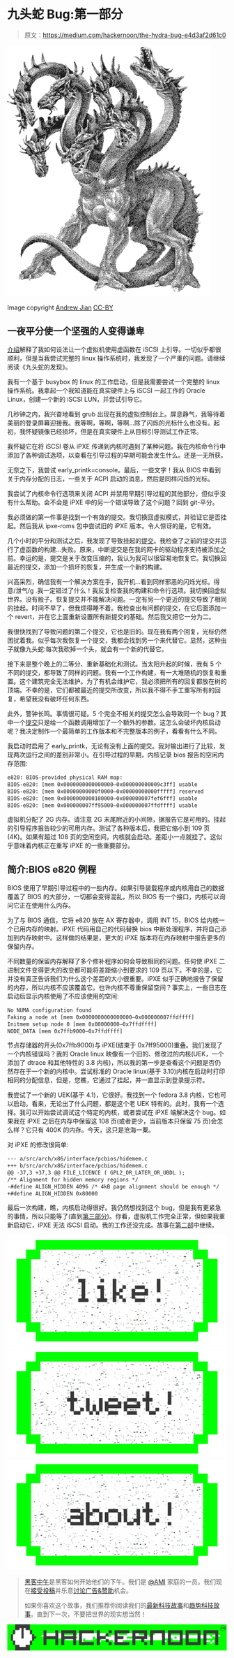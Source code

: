 # 九头蛇 Bug:第一部分

> 原文：<https://medium.com/hackernoon/the-hydra-bug-e4d3af2d61c0>

![](img/74c04a68ce56873317483760c75a8a5b.png)

Image copyright [Andrew Jian](https://www.flickr.com/photos/andrew_jian) [CC-BY](https://creativecommons.org/licenses/by/2.0/)

## 一夜平分使一个坚强的人变得谦卑

[介绍](/@vishvananda/the-hydra-bug-4a9ceb208436)解释了我如何设法让一个虚拟机使用虚函数在 iSCSI 上引导。一切似乎都很顺利，但是当我尝试完整的 linux 操作系统时，我发现了一个严重的问题。请继续阅读《九头蛇的发现》。

我有一个基于 busybox 的 linux 的工作启动，但是我需要尝试一个完整的 linux 操作系统。我拿起一个我知道能在真实硬件上与 iSCSI 一起工作的 Oracle Linux，创建一个新的 iSCSI LUN，并尝试引导它。

几秒钟之内，我兴奋地看到 grub 出现在我的虚拟控制台上。屏息静气，我等待着美丽的登录屏幕迎接我。我等啊，等啊，等啊…除了闪烁的光标什么也没有。起初，我怀疑镜像已经损坏，但是在真实硬件上从目标引导测试工作正常。

我怀疑它在将 iSCSI 卷从 iPXE 传递到内核时遇到了某种问题。我在内核命令行中添加了各种调试选项，以查看在引导过程的早期可能会发生什么。还是一无所获。

无奈之下，我尝试 early_printk=console。最后，一些文字！我从 BIOS 中看到关于内存分配的日志，一些关于 ACPI 启动的消息，然后是同样闪烁的光标。

我尝试了内核命令行选项来关闭 ACPI 并禁用早期引导过程的其他部分，但似乎没有什么帮助。会不会是 iPXE 中的另一个错误导致了这个问题？回到 git-平分。

我必须做的第一件事是找到一个有效的提交。我切换回虚拟模式，并验证它是否挂起。然后我从 ipxe-roms 包中尝试旧的 iPXE 版本。令人惊讶的是，它有效。

几个小时的平分和测试之后，我发现了导致挂起的[提交](https://github.com/ipxe/ipxe/commit/5350b65a3ce727f20e9d9fa7b9c2c0af52cfb7bd)。我检查了之前的提交并运行了虚函数的构建…失败。原来，中断提交是在我的网卡的驱动程序支持被添加之前。幸运的是，提交是关于改变压缩的，我认为我可以很容易地恢复它。我切换回最近的提交，添加一个损坏的恢复，并生成一个新的构建。

兴高采烈，确信我有一个解决方案在手，我开机…看到同样邪恶的闪烁光标。得意/泄气/g .我一定错过了什么！我反复检查我的构建和命令行选项。我切换回虚拟世界。没有骰子。恢复提交并不能解决问题。一定有另一个更近的提交导致了相同的挂起。时间不早了，但我烦得睡不着。我检查出有问题的提交，在它后面添加一个 revert，并在它上面重新设置所有新提交的基础。然后我又把它一分为二。

我很快找到了导致问题的第二个提交，它也是旧的。现在我有两个回复，光标仍然困扰着我。似乎每次我恢复一个提交，我都会找到另一个来代替它。显然，这种虫子就像九头蛇:每次我砍掉一个头，就会有一个新的代替它。

接下来是整个晚上的二等分、重新基础化和测试。当太阳升起的时候，我有 5 个不同的提交，都导致了同样的问题。我有一个工作构建，有一大堆随机的恢复和重置。这个建筑完全无法维护。为了有机会维护它，我必须把所有的回复都放在树的顶端。不幸的是，它们都被最近的提交所改变，所以我不得不手工重写所有的回复，希望我没有破坏任何东西。

此外，警钟长鸣。事情很可疑。5 个完全不相关的提交怎么会导致同一个 bug？其中一个[提交](https://github.com/ipxe/ipxe/commit/9aa8090d069eb0b36769f33544faf0e7e429e844)只是给一个函数调用增加了一个额外的参数。这怎么会破坏内核启动呢？我决定制作一个最简单的工作版本和不完整版本的例子，看看有什么不同。

我启动时启用了 early_printk，无论有没有上面的提交。我对输出进行了比较，发现两次运行之间的差别非常小。在引导过程的早期，内核记录 bios 报告的空闲内存范围:

```
e820: BIOS-provided physical RAM map:
BIOS-e820: [mem 0x0000000000000000–0x000000000009c3ff] usable
BIOS-e820: [mem 0x00000000000f0000–0x00000000000fffff] reserved
BIOS-e820: [mem 0x0000000000100000–0x000000007fef6fff] usable
BIOS-e820: [mem 0x000000007ff95000–0x000000007ffdffff] usable
```

虚拟机分配了 2G 内存。请注意 2G 末尾附近的小间隙，据报告它是可用的。挂起的引导程序报告较少的可用内存。测试了各种版本后，我把它缩小到 109 页(4K)。如果有超过 108 页的空闲空间，内核就会启动。差距小一点就挂了。这似乎意味着内核正在重写 iPXE 的一些重要部分。

## 简介:BIOS e820 例程

BIOS 使用了早期引导过程中的一些内存。如果引导装载程序或内核用自己的数据覆盖了 BIOS 的大部分，一切都会变得混乱，所以 BIOS 有一个接口，内核可以询问它正在使用什么内存。

为了与 BIOS 通信，它将 e820 放在 AX 寄存器中，调用 INT 15，BIOS 给内核一个已用内存的映射。iPXE 代码用自己的代码替换 bios 中断处理程序，并将自己添加到内存映射中。这样做的结果是，更大的 iPXE 版本将在内存映射中报告更多的保留内存。

不同数量的保留内存解释了多个修补程序如何会导致相同的问题。任何使 iPXE 二进制文件变得更大的改变都可能将差距缩小到要求的 109 页以下。不幸的是，它并没有真正告诉我们为什么这个差距的大小很重要。iPXE 似乎正确地报告了保留的内存，所以内核不应该覆盖它。也许内核不尊重保留空间？事实上，一些日志在启动后显示内核使用了不应该使用的空间:

```
No NUMA configuration found
Faking a node at [mem 0x0000000000000000–0x000000007ffdffff]
Initmem setup node 0 [mem 0x00000000–0x7ffdffff]
NODE_DATA [mem 0x7ffb9000–0x7ffdffff]
```

节点存储器的开头(0x7ffb9000)与 iPXE(结束于 0x7ff95000)重叠。我们发现了一个内核错误吗？我的 Oracle linux 映像有一个旧的、修改过的内核(UEK，一个添加了 dtrace 和其他特性的 3.8 内核)，所以我的第一步是查看这个问题是否仍然存在于一个新的内核中。尝试标准的 Oracle linux(基于 3.10)内核在启动时打印相同的分配信息，但是，您瞧，它通过了挂起，并一直显示到登录提示符。

我尝试了一个新的 UEK(基于 4.1)，它很好。我找到一个 fedora 3.8 内核，它也可以启动。看来，无论出了什么问题，都是这个老 UEK 特有的。此时，我有一个选择。我可以开始尝试调试这个特定的内核，或者尝试在 iPXE 端解决这个 bug。如果我在 iPXE 之后在内存中保留这 108 页(或者更少，当前版本只保留 75 页)会怎么样？它只有 400K 的内存。今天，这只是沧海一粟。

对 iPXE 的修改很简单:

```
--- a/src/arch/x86/interface/pcbios/hidemem.c
+++ b/src/arch/x86/interface/pcbios/hidemem.c
@@ -37,3 +37,3 @@ FILE_LICENCE ( GPL2_OR_LATER_OR_UBDL );
/** Alignment for hidden memory regions */
-#define ALIGN_HIDDEN 4096 /* 4kB page alignment should be enough */
+#define ALIGN_HIDDEN 0x80000
```

最后一次构建，瞧，内核启动得很好。我仍然想找到这个 bug，但是我有更紧急的事情，所以只能等了(直到[第三部分](/@vishvananda/the-hydra-bug-1e71347d6759))。你看，虚拟机工作完全正常，但如果我重新启动它，iPXE 无法 iSCSI 启动。我的工作还没完成。故事在[第二部](/@vishvananda/the-hydra-bug-d98214029358)中继续。

[![](img/50ef4044ecd4e250b5d50f368b775d38.png)](http://bit.ly/HackernoonFB)[![](img/979d9a46439d5aebbdcdca574e21dc81.png)](https://goo.gl/k7XYbx)[![](img/2930ba6bd2c12218fdbbf7e02c8746ff.png)](https://goo.gl/4ofytp)

> [黑客中午](http://bit.ly/Hackernoon)是黑客如何开始他们的下午。我们是 [@AMI](http://bit.ly/atAMIatAMI) 家庭的一员。我们现在[接受投稿](http://bit.ly/hackernoonsubmission)并乐意[讨论广告&赞助](mailto:partners@amipublications.com)机会。
> 
> 如果你喜欢这个故事，我们推荐你阅读我们的[最新科技故事](http://bit.ly/hackernoonlatestt)和[趋势科技故事](https://hackernoon.com/trending)。直到下一次，不要把世界的现实想当然！

![](img/be0ca55ba73a573dce11effb2ee80d56.png)